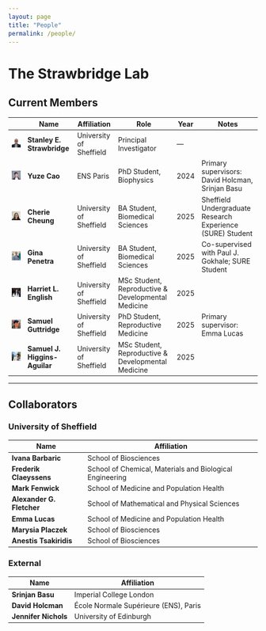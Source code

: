 ```yaml
---
layout: page
title: "People"
permalink: /people/
---
```


# The Strawbridge Lab

## Current Members

|                                                                                     | Name                          | Affiliation             | Role                                                       | Year  | Notes                                                                 |
|-------------------------------------------------------------------------------------|-------------------------------|-------------------------|------------------------------------------------------------|-------|-----------------------------------------------------------------------|
| <img src="/assets/images/people/stanley_strawbridge.jpg" class="people-photo" />    | **Stanley E. Strawbridge**    | University of Sheffield | Principal Investigator                                     | —     |                                                                       |
| <img src="/assets/images/people/yuze_cao.jpg" class="people-photo" />               | **Yuze Cao**                  | ENS Paris               | PhD Student, Biophysics                                    | 2024  | Primary supervisors: David Holcman, Srinjan Basu                      |
| <img src="/assets/images/people/cherie_cheung.jpg" class="people-photo" />          | **Cherie Cheung**             | University of Sheffield | BA Student, Biomedical Sciences                            | 2025  | Sheffield Undergraduate Research Experience (SURE) Student            |
| <img src="/assets/images/people/gina_penetra.jpg" class="people-photo" />           | **Gina Penetra**              | University of Sheffield | BA Student, Biomedical Sciences                            | 2025  | Co-supervised with Paul J. Gokhale; SURE Student                      |
| <img src="/assets/images/people/harriet_english.jpg" class="people-photo" />        | **Harriet L. English**        | University of Sheffield | MSc Student, Reproductive & Developmental Medicine         | 2025  |                                                                       |
| <img src="/assets/images/people/samuel_guttridge.jpg" class="people-photo" />       | **Samuel Guttridge**          | University of Sheffield | PhD Student, Reproductive Medicine                         | 2025  | Primary supervisor: Emma Lucas                                        |
| <img src="/assets/images/people/samuel_higgins-aguilar.jpg" class="people-photo" /> | **Samuel J. Higgins-Aguilar** | University of Sheffield | MSc Student, Reproductive & Developmental Medicine         | 2025  |                                                                       |

---

## Collaborators

### University of Sheffield

| Name                      | Affiliation                                               |
|---------------------------|-----------------------------------------------------------|
| **Ivana Barbaric**        | School of Biosciences                                     |
| **Frederik Claeyssens**   | School of Chemical, Materials and Biological Engineering  |
| **Mark Fenwick**          | School of Medicine and Population Health                  |
| **Alexander G. Fletcher** | School of Mathematical and Physical Sciences              |
| **Emma Lucas**            | School of Medicine and Population Health                  |
| **Marysia Placzek**       | School of Biosciences                                     |
| **Anestis Tsakiridis**    | School of Biosciences                                     |

### External

| Name                | Affiliation                             |
|---------------------|-----------------------------------------|
| **Srinjan Basu**    | Imperial College London                 |
| **David Holcman**   | École Normale Supérieure (ENS), Paris   |
| **Jennifer Nichols**| University of Edinburgh                 |
